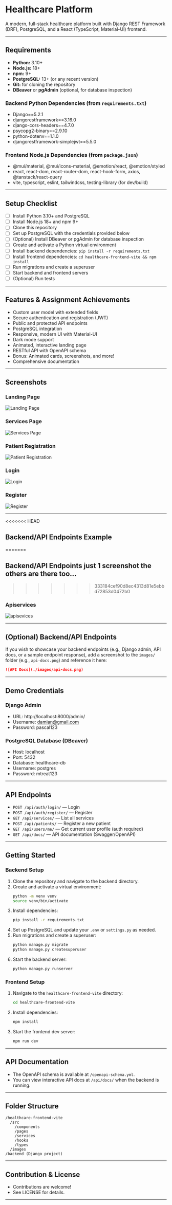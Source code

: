 # Healthcare Platform

A modern, full-stack healthcare platform built with Django REST Framework (DRF), PostgreSQL, and a React (TypeScript, Material-UI) frontend.

---

## Requirements

- **Python:** 3.10+
- **Node.js:** 18+
- **npm:** 9+
- **PostgreSQL:** 13+ (or any recent version)
- **Git:** for cloning the repository
- **DBeaver** or **pgAdmin** (optional, for database inspection)

### Backend Python Dependencies (from `requirements.txt`)
- Django==5.2.1
- djangorestframework==3.16.0
- django-cors-headers==4.7.0
- psycopg2-binary==2.9.10
- python-dotenv==1.1.0
- djangorestframework-simplejwt==5.5.0

### Frontend Node.js Dependencies (from `package.json`)
- @mui/material, @mui/icons-material, @emotion/react, @emotion/styled
- react, react-dom, react-router-dom, react-hook-form, axios, @tanstack/react-query
- vite, typescript, eslint, tailwindcss, testing-library (for dev/build)

---

## Setup Checklist

- [ ] Install Python 3.10+ and PostgreSQL
- [ ] Install Node.js 18+ and npm 9+
- [ ] Clone this repository
- [ ] Set up PostgreSQL with the credentials provided below
- [ ] (Optional) Install DBeaver or pgAdmin for database inspection
- [ ] Create and activate a Python virtual environment
- [ ] Install backend dependencies: `pip install -r requirements.txt`
- [ ] Install frontend dependencies: `cd healthcare-frontend-vite && npm install`
- [ ] Run migrations and create a superuser
- [ ] Start backend and frontend servers
- [ ] (Optional) Run tests

---

## Features & Assignment Achievements
- Custom user model with extended fields
- Secure authentication and registration (JWT)
- Public and protected API endpoints
- PostgreSQL integration
- Responsive, modern UI with Material-UI
- Dark mode support
- Animated, interactive landing page
- RESTful API with OpenAPI schema
- Bonus: Animated cards, screenshots, and more!
- Comprehensive documentation

---

## Screenshots

### Landing Page
![Landing Page](images/landing.png)

### Services Page
![Services Page](images/services.png)

### Patient Registration
![Patient Registration](images/patientregister.png)

### Login
![Login](images/login.png)

### Register
![Register](images/register.png)

---

<<<<<<< HEAD
## Backend/API Endpoints Example
=======
## Backend/API Endpoints just 1 screenshot the others are there too...
>>>>>>> 333184cef90d8ec4313d81e5ebbd72853d0472b0

### Apiservices
![apisevices](https://github.com/damiancodes/MtreatAssignment/blob/master/images/apiservices.png)

---

## (Optional) Backend/API Endpoints
If you wish to showcase your backend endpoints (e.g., Django admin, API docs, or a sample endpoint response), add a screenshot to the `images/` folder (e.g., `api-docs.png`) and reference it here:

```markdown
![API Docs](./images/api-docs.png)
```

---

## Demo Credentials

### Django Admin
- URL: http://localhost:8000/admin/
- Username: damian@gmail.com
- Password: pascal123



### PostgreSQL Database (DBeaver)
- Host: localhost
- Port: 5432
- Database: healthcare-db
- Username: postgres
- Password: mtreat123

---

## API Endpoints
- `POST /api/auth/login/` — Login
- `POST /api/auth/register/` — Register
- `GET /api/services/` — List all services
- `POST /api/patients/` — Register a new patient
- `GET /api/users/me/` — Get current user profile (auth required)
- `GET /api/docs/` — API documentation (Swagger/OpenAPI)

---

## Getting Started

### Backend Setup
1. Clone the repository and navigate to the backend directory.
2. Create and activate a virtual environment:
   ```bash
   python -m venv venv
   source venv/bin/activate
   ```
3. Install dependencies:
   ```bash
   pip install -r requirements.txt
   ```
4. Set up PostgreSQL and update your `.env` or `settings.py` as needed.
5. Run migrations and create a superuser:
   ```bash
   python manage.py migrate
   python manage.py createsuperuser
   ```
6. Start the backend server:
   ```bash
   python manage.py runserver
   ```

### Frontend Setup
1. Navigate to the `healthcare-frontend-vite` directory:
   ```bash
   cd healthcare-frontend-vite
   ```
2. Install dependencies:
   ```bash
   npm install
   ```
3. Start the frontend dev server:
   ```bash
   npm run dev
   ```

---

## API Documentation
- The OpenAPI schema is available at `/openapi-schema.yml`.
- You can view interactive API docs at `/api/docs/` when the backend is running.

---

## Folder Structure
```
/healthcare-frontend-vite
  /src
    /components
    /pages
    /services
    /hooks
    /types
  /images
/backend (Django project)
```

---

## Contribution & License
- Contributions are welcome!
- See LICENSE for details.

---


